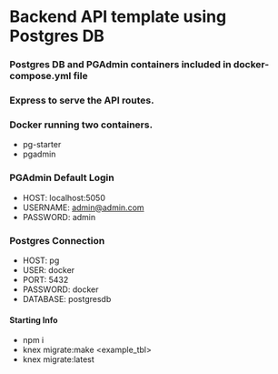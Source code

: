 # Backend API template using Postgres DB

### Postgres DB and PGAdmin containers included in docker-compose.yml file

### Express to serve the API routes.

### Docker running two containers.

- pg-starter
- pgadmin

### PGAdmin Default Login

- HOST: localhost:5050
- USERNAME: admin@admin.com
- PASSWORD: admin

### Postgres Connection

- HOST: pg
- USER: docker
- PORT: 5432
- PASSWORD: docker
- DATABASE: postgresdb

#### Starting Info

- npm i
- knex migrate:make <example_tbl>
- knex migrate:latest
